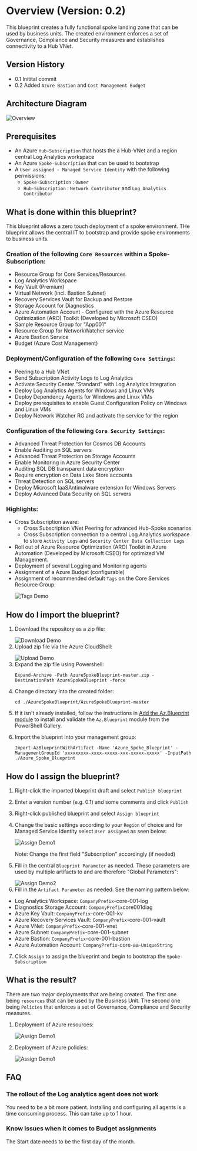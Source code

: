 # Overview (Version: 0.2)
This blueprint creates a fully functional spoke landing zone that can be used by business units. The created environment enforces a set of Governance, Compliance and Security measures and establishes connectivity to a Hub VNet.

## Version History
- 0.1 Initital commit
- 0.2 Added ```Azure Bastion``` and ```Cost Management Budget```

## Architecture Diagram

![Overview](media/AzureSpokeBlueprintOverview.png)
 
## Prerequisites 
- An Azure ```Hub-Subscription``` that hosts the a Hub-VNet and a region central Log Analytics workspace
- An Azure ```Spoke-Subscription``` that can be used to bootstrap 
- A ```User assigned - Managed Service Identity``` with the following permissions: 
  -  ```Spoke-Subscription``` : ```Owner``` 
  -  ```Hub-Subscription``` : ```Network Contributor``` and ```Log Analytics Contributor``` 
 
## What is done within this blueprint?
 
This blueprint allows a zero touch deployment of a spoke environment. THe blueprint allows the central IT to bootstrap and provide spoke environments to business units.
 
### Creation of the following ```Core Resources``` within a Spoke-Subscription:
 
- Resource Group for Core Services/Resources
- Log Analytics Workspace
- Key Vault (Premium)
- Virtual Network (incl. Bastion Subnet) 
- Recovery Services Vault for Backup and Restore
- Storage Account for Diagnostics
- Azure Automation Account - Configured with the Azure Resource Optimization (ARO) Toolkit (Developed by Microsoft CSEO)
- Sample Resource Group for "App001"
- Resource Group for NetworkWatcher service
- Azure Bastion Service
- Budget (Azure Cost Management)
 
### Deployment/Configuration of the following ```Core Settings```:
 
- Peering to a Hub VNet 
- Send Subscription Activity Logs to Log Analytics
- Activate Security Center "Standard" with Log Analytics Integration
- Deploy Log Analytics Agents for Windows and Linux VMs
- Deploy Dependency Agents for Windows and Linux VMs
- Deploy prerequisites to enable Guest Configuration Policy on Windows and Linux VMs
- Deploy Network Watcher RG and activate the service for the region
 
### Configuration of the following ```Core Security Settings```:
 
- Advanced Threat Protection for Cosmos DB Accounts
- Enable Auditing on SQL servers
- Advanced Threat Protection on Storage Accounts
- Enable Monitoring in Azure Security Center
- Auditing SQL DB transparent data encryption
- Require encryption on Data Lake Store accounts
- Threat Detection on SQL servers
- Deploy Microsoft IaaSAntimalware extension for Windows Servers
- Deploy Advanced Data Security on SQL servers
 
### Highlights: 
- Cross Subscription aware:
  - Cross Subscription VNet Peering for advanced Hub-Spoke scenarios
  - Cross Subscription connection to a central Log Analytics workspace to store ```Activity Logs``` and ```Security Center Data Collection Logs```
- Roll out of Azure Resource Optimization (ARO) Toolkit in Azure Automation (Developed by Microsoft CSEO) for optimized VM Management. 
- Deployment of several Logging and Monitoring agents
- Assignment of a Azure Budget (configurable)
- Assignment of recommended default ```Tags``` on the Core Services Resource Group:</p> 
 ![Tags Demo](media/Tags.png)
 
## How do I import the blueprint?
 
1. Download the repository as a zip file:</p>
   ![Download Demo](media/download_repo.gif)
2. Upload zip file via the Azure CloudShell:</p>
   ![Upload Demo](media/upload_zipfile.gif)
3. Expand the zip file using Powershell:</p>
   ```Expand-Archive -Path AzureSpokeBlueprint-master.zip -DestinationPath AzureSpokeBlueprint -force```</p>
4. Change directory into the created folder:</p>
   ```cd ./AzureSpokeBlueprint/AzureSpokeBlueprint-master```</p>
5. If it isn't already installed, follow the instructions in [Add the Az.Blueprint module](https://docs.microsoft.com/de-de/azure/governance/blueprints/how-to/manage-assignments-ps#add-the-azblueprint-module) to install and validate the ```Az.Blueprint``` module from the PowerShell Gallery.</p>
6. Import the blueprint into your management group:</p>
   ```Import-AzBlueprintWithArtifact -Name 'Azure_Spoke_Blueprint' -ManagementGroupId 'xxxxxxxxx-xxxx-xxxxx-xxx-xxxxx-xxxxx' -InputPath ./Azure_Spoke_Blueprint```</p>
 
## How do I assign the blueprint? 
1. Right-click the imported blueprint draft and select ```Publish blueprint```</p>
2. Enter a version number (e.g. 0.1) and some comments and click ```Publish```</p>
3. Right-click published  blueprint and select ```Assign blueprint```</p>
4. Change the basic settings according to your ```Region``` of choice and for Managed Service Identity select ```User assigned``` as seen below:</p>
   ![Assign Demo1](media/assign_blueprint1.gif)
   </p>
   Note: Change the first field "Subscription" accordingly (if needed)</p>
5. Fill in the central ```Blueprint Parameter``` as needed. These parameters are used by multiple artifacts to and are therefore "Global Parameters": </p>
   ![Assign Demo2](media/Assignment2.JPG)
6. Fill in the ```Artifact Parameter``` as needed. See the naming pattern below:</p>
- Log Analytics Workspace: ```CompanyPrefix```-core-001-log
- Diagnostics Storage Account: ```CompanyPrefix```core001diag
- Azure Key Vault: ```CompanyPrefix```-core-001-kv 
- Azure Recovery Services Vault: ```CompanyPrefix```-core-001-vault
- Azure VNet: ```CompanyPrefix```-core-001-vnet
- Azure Subnet: ```CompanyPrefix```-core-001-subnet
- Azure Bastion: ```CompanyPrefix```-core-001-bastion
- Azure Automation Account: ```CompanyPrefix```-core-aa-```UniqueString```</p>
7.  Click ```Assign``` to assign the blueprint and begin to bootstrap the ```Spoke-Subscription```
 
## What is the result? 
 
There are two major deployments that are being created. The first one being ```resources``` that can be used by the Business Unit. The second one being ```Policies``` that enforces a set of Governance, Compliance and Security measures.    
 
1. Deployment of Azure resources:</p>
![Assign Demo1](media/Result1.png)</p></p>
2. Deployment of Azure policies:</p>
![Assign Demo1](media/Result2.png)</p></p>
 
## FAQ
 
### The rollout of the Log analytics agent does not work
You need to be a bit more patient. Installing and configuring all agents is a time consuming process. This can take up to 1 hour.

### Know issues when it comes to Budget assignments
The Start date needs to be the first day of the month.
